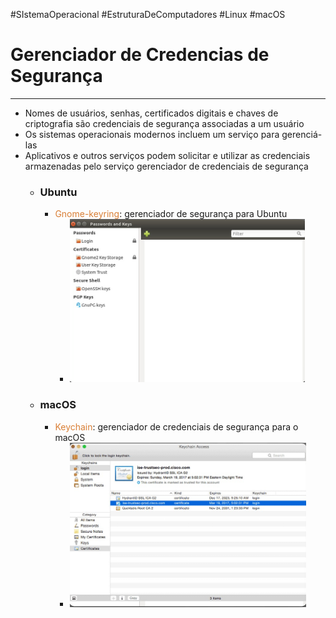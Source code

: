 #SIstemaOperacional #EstruturaDeComputadores #Linux #macOS 


# Gerenciador de Credencias de Segurança
---

- Nomes de usuários, senhas, certificados digitais e chaves de criptografia são credenciais de segurança associadas a um usuário
- Os sistemas operacionais modernos incluem um serviço para gerenciá-las
- Aplicativos e outros serviços podem solicitar e utilizar as credenciais armazenadas pelo serviço gerenciador de credenciais de segurança
	- ### Ubuntu
		- <span style="color:#d97f36">Gnome-keyring</span>: gerenciador de segurança para Ubuntu
			- ![](../../img/Pasted%20image%2020240325121238.png)
	- ### macOS
		- <span style="color:#d97f36">Keychain</span>: gerenciador de credenciais de segurança para o macOS
			- ![](../../img/Pasted%20image%2020240325121326.png)


	